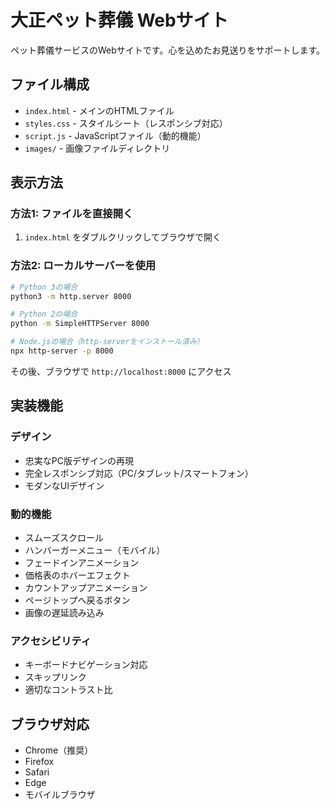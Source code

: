 # 大正ペット葬儀 Webサイト

ペット葬儀サービスのWebサイトです。心を込めたお見送りをサポートします。

## ファイル構成

- `index.html` - メインのHTMLファイル
- `styles.css` - スタイルシート（レスポンシブ対応）
- `script.js` - JavaScriptファイル（動的機能）
- `images/` - 画像ファイルディレクトリ

## 表示方法

### 方法1: ファイルを直接開く
1. `index.html` をダブルクリックしてブラウザで開く

### 方法2: ローカルサーバーを使用
```bash
# Python 3の場合
python3 -m http.server 8000

# Python 2の場合
python -m SimpleHTTPServer 8000

# Node.jsの場合（http-serverをインストール済み）
npx http-server -p 8000
```

その後、ブラウザで `http://localhost:8000` にアクセス

## 実装機能

### デザイン
- 忠実なPC版デザインの再現
- 完全レスポンシブ対応（PC/タブレット/スマートフォン）
- モダンなUIデザイン

### 動的機能
- スムーズスクロール
- ハンバーガーメニュー（モバイル）
- フェードインアニメーション
- 価格表のホバーエフェクト
- カウントアップアニメーション
- ページトップへ戻るボタン
- 画像の遅延読み込み

### アクセシビリティ
- キーボードナビゲーション対応
- スキップリンク
- 適切なコントラスト比

## ブラウザ対応

- Chrome（推奨）
- Firefox
- Safari
- Edge
- モバイルブラウザ